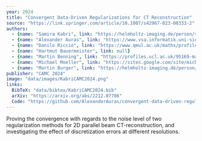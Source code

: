 ```yaml
---
year: 2024
title: "Convergent Data-Driven Regularizations for CT Reconstruction"
source: "https://link.springer.com/article/10.1007/s42967-023-00333-2"
authors:
  - {name: "Samira Kabri", link: "https://helmholtz-imaging.de/person/samira-kabri/"}
  - {name: "Alexander Auras", link: "https://www.vsa.informatik.uni-siegen.de/en/auras-alexander-0"}
  - {name: "Danilo Riccio", link: "https://www.qmul.ac.uk/maths/profiles/ricciosd.html"}
  - {name: "Hartmut Bauermeister", link: null}
  - {name: "Martin Benning", link: "https://profiles.ucl.ac.uk/95169-martin-benning"}
  - {name: "Michael Moeller", link: "https://sites.google.com/site/michaelmoellermath"}
  - {name: "Martin Burger", link: "https://helmholtz-imaging.de/person/prof-dr-martin-burger/"}
publisher: "CAMC 2024"
image: "data/images/KabriCAMC2024.png"
links:
  BibTeX: "data/bibtex/KabriCAMC2024.bib"
  arXiv: "https://arxiv.org/abs/2212.07786"
  Code: "https://github.com/AlexanderAuras/convergent-data-driven-regularizations-for-ct-reconstruction"
---
```

Proving the convergence with regards to the noise level of two regularization methods for 2D parallel beam CT-reconstruction, and investigating the effect of discretization errors at different resolutions.
